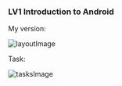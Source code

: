 ### LV1 Introduction to Android

My version:

![layoutImage](C:\Users\Laura\AndroidStudioProjects\mobile-development-ferit\RMA_LV1\LV1.JPG)

Task: 

![tasksImage](C:\Users\Laura\AndroidStudioProjects\mobile-development-ferit\RMA_LV1\taskLV1.JPG)